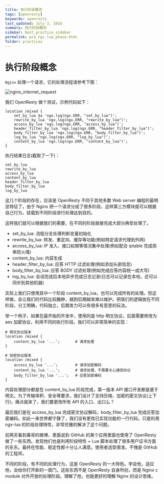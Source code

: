 ```yaml
---
title: 执行阶段概念
tags: [openresty]
keywords: openresty
last_updated: July 3, 2016
summary: 执行阶段概念
sidebar: best_practice_sidebar
permalink: pra_ngx_lua_phase.html
folder: practices
---
```

# 执行阶段概念

`Nginx` 处理一个请求，它的处理流程请参考下图：

![nginx_internet_request](../images/step.png)

我们 OpenResty 做个测试，示例代码如下：
```
location /mixed {
    set_by_lua $a 'ngx.log(ngx.ERR, "set_by_lua")';
    rewrite_by_lua 'ngx.log(ngx.ERR, "rewrite_by_lua")';
    access_by_lua 'ngx.log(ngx.ERR, "access_by_lua")';
    header_filter_by_lua 'ngx.log(ngx.ERR, "header_filter_by_lua")';
    body_filter_by_lua 'ngx.log(ngx.ERR, "body_filter_by_lua")';
    log_by_lua 'ngx.log(ngx.ERR, "log_by_lua")';
    content_by_lua 'ngx.log(ngx.ERR, "content_by_lua")';
}
```


执行结果日志(截取了一下)：

```
set_by_lua
rewrite_by_lua
access_by_lua
content_by_lua
header_filter_by_lua
body_filter_by_lua
log_by_lua
```

这几个阶段的存在，应该是 OpenResty 不同于其他多数 Web server 编程的最明显特征了。由于 Nginx 把一个请求分成了很多阶段，这样第三方模块就可以根据自己行为，挂载到不同阶段进行处理达到目的。

这样我们就可以根据我们的需要，在不同的阶段直接完成大部分典型处理了。

* set_by_lua: 流程分支处理判断变量初始化
* rewrite_by_lua: 转发、重定向、缓存等功能(例如特定请求代理到外网)
* access_by_lua: IP 准入、接口权限等情况集中处理(例如配合 iptable 完成简单防火墙)
* content_by_lua: 内容生成
* header_filter_by_lua: 应答 HTTP 过滤处理(例如添加头部信息)
* body_filter_by_lua: 应答 BODY 过滤处理(例如完成应答内容统一成大写)
* log_by_lua: 会话完成后本地异步完成日志记录(日志可以记录在本地，还可以同步到其他机器)

实际上我们只使用其中一个阶段 content_by_lua，也可以完成所有的处理。但这样做，会让我们的代码比较臃肿，越到后期越发难以维护。把我们的逻辑放在不同阶段，分工明确，代码独立，后期发力可以有很多有意思的玩法。

举一个例子，如果在最开始的开发中，使用的是 http 明文协议，后面需要修改为 aes 加密协议，利用不同的执行阶段，我们可以非常简单的实现：

```
# 明文协议版本
location /mixed {
    content_by_lua '...';       # 请求处理
}

# 加密协议版本
location /mixed {
    access_by_lua '...';        # 请求加密解码
    content_by_lua '...';       # 请求处理，不需要关心通信协议
    body_filter_by_lua '...';   # 应答加密编码
}
```

内容处理部分都是在 content_by_lua 阶段完成，第一版本 API 接口开发都是基于明文。为了传输体积、安全等要求，我们设计了支持压缩、加密的密文协议(上下行)，痛点就来了，我们要更改所有 API 的入口、出口么？

最后我们是在 access_by_lua 完成密文协议解码，body_filter_by_lua 完成应答加密编码。如此一来世界都宁静了，我们没有更改已实现功能的一行代码，只是利用 ngx-lua 的阶段处理特性，非常优雅的解决了这个问题。

前两天看到春哥的微博，里面说到 GitHub 的某个应用里面也使用了 OpenResty 做了一些东西。发现他们也是利用阶段特性 + Lua 脚本处理了很多用户证书方面的东东。最终在性能、稳定性都十分让人满意。使用者选型很准，不愧是 GitHub 的工程师。

不同的阶段，有不同的处理行为，这是 OpenResty 的一大特色。学会他，适应他，会给你打开新的一扇门。这些东西不是 OpenResty 自身所创，而是 Nginx c module 对外开放的处理阶段。理解了他，也能更好的理解 Nginx 的设计思维。
